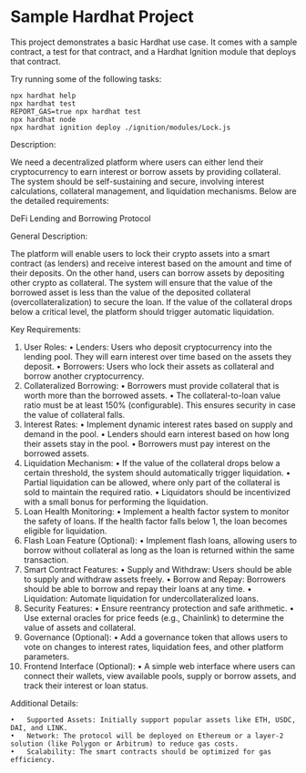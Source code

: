 # Sample Hardhat Project

This project demonstrates a basic Hardhat use case. It comes with a sample contract, a test for that contract, and a Hardhat Ignition module that deploys that contract.

Try running some of the following tasks:

```shell
npx hardhat help
npx hardhat test
REPORT_GAS=true npx hardhat test
npx hardhat node
npx hardhat ignition deploy ./ignition/modules/Lock.js
```

Description:

We need a decentralized platform where users can either lend their cryptocurrency to earn interest or borrow assets by providing collateral. The system should be self-sustaining and secure, involving interest calculations, collateral management, and liquidation mechanisms. Below are the detailed requirements:

DeFi Lending and Borrowing Protocol

General Description:

The platform will enable users to lock their crypto assets into a smart contract (as lenders) and receive interest based on the amount and time of their deposits. On the other hand, users can borrow assets by depositing other crypto as collateral. The system will ensure that the value of the borrowed asset is less than the value of the deposited collateral (overcollateralization) to secure the loan. If the value of the collateral drops below a critical level, the platform should trigger automatic liquidation.

Key Requirements:

1.	User Roles:
	•	Lenders: Users who deposit cryptocurrency into the lending pool. They will earn interest over time based on the assets they deposit.
	•	Borrowers: Users who lock their assets as collateral and borrow another cryptocurrency.
2.	Collateralized Borrowing:
	•	Borrowers must provide collateral that is worth more than the borrowed assets.
	•	The collateral-to-loan value ratio must be at least 150% (configurable). This ensures security in case the value of collateral falls.
3.	Interest Rates:
	•	Implement dynamic interest rates based on supply and demand in the pool.
	•	Lenders should earn interest based on how long their assets stay in the pool.
	•	Borrowers must pay interest on the borrowed assets.
4.	Liquidation Mechanism:
	•	If the value of the collateral drops below a certain threshold, the system should automatically trigger liquidation.
	•	Partial liquidation can be allowed, where only part of the collateral is sold to maintain the required ratio.
	•	Liquidators should be incentivized with a small bonus for performing the liquidation.
5.	Loan Health Monitoring:
	•	Implement a health factor system to monitor the safety of loans. If the health factor falls below 1, the loan becomes eligible for liquidation.
6.	Flash Loan Feature (Optional):
	•	Implement flash loans, allowing users to borrow without collateral as long as the loan is returned within the same transaction.
7.	Smart Contract Features:
	•	Supply and Withdraw: Users should be able to supply and withdraw assets freely.
	•	Borrow and Repay: Borrowers should be able to borrow and repay their loans at any time.
	•	Liquidation: Automate liquidation for undercollateralized loans.
8.	Security Features:
	•	Ensure reentrancy protection and safe arithmetic.
	•	Use external oracles for price feeds (e.g., Chainlink) to determine the value of assets and collateral.
9.	Governance (Optional):
	•	Add a governance token that allows users to vote on changes to interest rates, liquidation fees, and other platform parameters.
10.	Frontend Interface (Optional):
	•	A simple web interface where users can connect their wallets, view available pools, supply or borrow assets, and track their interest or loan status.

Additional Details:

	•	Supported Assets: Initially support popular assets like ETH, USDC, DAI, and LINK.
	•	Network: The protocol will be deployed on Ethereum or a layer-2 solution (like Polygon or Arbitrum) to reduce gas costs.
	•	Scalability: The smart contracts should be optimized for gas efficiency.